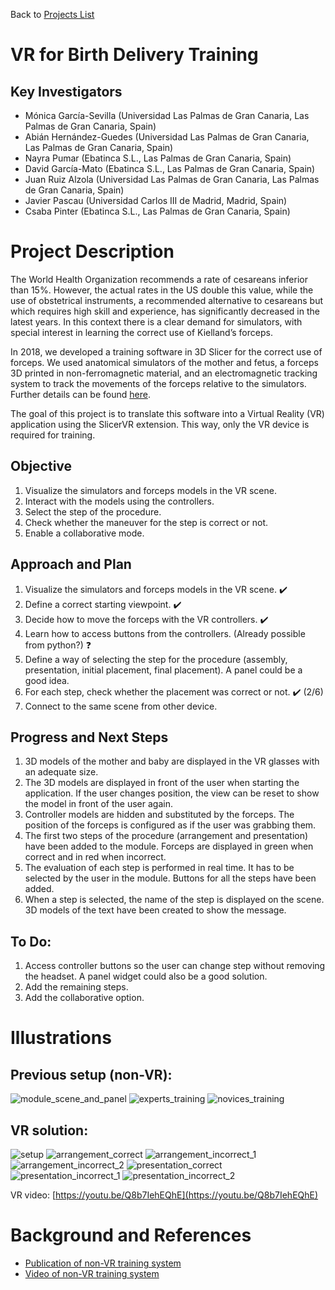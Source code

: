 Back to [Projects List](../../README.md#ProjectsList)

# VR for Birth Delivery Training

## Key Investigators

- Mónica García-Sevilla (Universidad Las Palmas de Gran Canaria, Las Palmas de Gran Canaria, Spain)
- Abián Hernández-Guedes (Universidad Las Palmas de Gran Canaria, Las Palmas de Gran Canaria, Spain)
- Nayra Pumar (Ebatinca S.L., Las Palmas de Gran Canaria, Spain)
- David García-Mato (Ebatinca S.L., Las Palmas de Gran Canaria, Spain)
- Juan Ruiz Alzola (Universidad Las Palmas de Gran Canaria, Las Palmas de Gran Canaria, Spain)
- Javier Pascau (Universidad Carlos III de Madrid, Madrid, Spain)
- Csaba Pinter (Ebatinca S.L., Las Palmas de Gran Canaria, Spain)

# Project Description

The World Health Organization recommends a rate of cesareans inferior than 15%. 
However, the actual rates in the US double this value, while the use of obstetrical instruments,
a recommended alternative to cesareans but which requires high skill and experience, has significantly decreased in the latest years. 
In this context there is a clear demand for simulators, with special interest in learning the correct use of Kielland’s forceps.

In 2018, we developed a training software in 3D Slicer for the correct use of forceps.
We used anatomical simulators of the mother and fetus, a forceps 3D printed in non-ferromagnetic material, and an electromagnetic tracking system to track the movements of the forceps relative to the simulators.
Further details can be found [here](https://link.springer.com/chapter/10.1007%2F978-3-030-01201-4_9).

The goal of this project is to translate this software into a Virtual Reality (VR) application using the SlicerVR extension. This way, only the VR device is required for training.

## Objective

<!-- Describe here WHAT you would like to achieve (what you will have as end result). -->
1. Visualize the simulators and forceps models in the VR scene.
2. Interact with the models using the controllers.
3. Select the step of the procedure.
4. Check whether the maneuver for the step is correct or not.
5. Enable a collaborative mode.


## Approach and Plan

<!-- Describe here HOW you would like to achieve the objectives stated above. -->

1. Visualize the simulators and forceps models in the VR scene. :heavy_check_mark:
2. Define a correct starting viewpoint. :heavy_check_mark:
3. Decide how to move the forceps with the VR controllers. :heavy_check_mark:
4. Learn how to access buttons from the controllers. (Already possible from python?) :question:
5. Define a way of selecting the step for the procedure (assembly, presentation, initial placement, final placement). A panel could be a good idea.
6. For each step, check whether the placement was correct or not. :heavy_check_mark: (2/6)
7. Connect to the same scene from other device.

## Progress and Next Steps

<!-- Update this section as you make progress, describing of what you have ACTUALLY DONE. If there are specific steps that you could not complete then you can describe them here, too. -->

1. 3D models of the mother and baby are displayed in the VR glasses with an adequate size.
1. The 3D models are displayed in front of the user when starting the application. If the user changes position, the view can be reset to show the model in front of the user again.
2. Controller models are hidden and substituted by the forceps. The position of the forceps is configured as if the user was grabbing them.
3. The first two steps of the procedure (arrangement and presentation) have been added to the module. Forceps are displayed in green when correct and in red when incorrect.
4. The evaluation of each step is performed in real time. It has to be selected by the user in the module. Buttons for all the steps have been added.
5. When a step is selected, the name of the step is displayed on the scene. 3D models of the text have been created to show the message.

## To Do:
1. Access controller buttons so the user can change step without removing the headset. A panel widget could also be a good solution.
2. Add the remaining steps.
3. Add the collaborative option.

# Illustrations

<!-- Add pictures and links to videos that demonstrate what has been accomplished.
![Description of picture](Example2.jpg)
![Some more images](Example2.jpg)
-->
## Previous setup (non-VR):
![module_scene_and_panel](https://user-images.githubusercontent.com/17642986/123103298-c34aad00-d42d-11eb-925a-15dd4b7bc4f0.png)
![experts_training](https://user-images.githubusercontent.com/17642986/123102863-6222d980-d42d-11eb-9292-e8731f1d4271.jpg)
![novices_training](https://user-images.githubusercontent.com/17642986/123102867-62bb7000-d42d-11eb-9f8b-f53d87b1000f.jpg)

## VR solution:
![setup](https://user-images.githubusercontent.com/17642986/124196551-9436da00-dac4-11eb-8441-e573675dc887.png)
![arrangement_correct](https://user-images.githubusercontent.com/17642986/124196569-99942480-dac4-11eb-9e99-405b15632ef8.png)
![arrangement_incorrect_1](https://user-images.githubusercontent.com/17642986/124196572-9a2cbb00-dac4-11eb-8b4a-189436c512fd.png)
![arrangement_incorrect_2](https://user-images.githubusercontent.com/17642986/124196573-9ac55180-dac4-11eb-9f56-a41ea9009ab2.png)
![presentation_correct](https://user-images.githubusercontent.com/17642986/124196576-9ac55180-dac4-11eb-9440-851377a34bd5.png)
![presentation_incorrect_1](https://user-images.githubusercontent.com/17642986/124196577-9b5de800-dac4-11eb-9893-86e1bb532e53.png)
![presentation_incorrect_2](https://user-images.githubusercontent.com/17642986/124196578-9b5de800-dac4-11eb-8777-86c7821229ac.png)

VR video: [https://youtu.be/Q8b7IehEQhE](https://youtu.be/Q8b7IehEQhE)


# Background and References

<!-- If you developed any software, include link to the source code repository. If possible, also add links to sample data, and to any relevant publications. -->
* [Publication of non-VR training system](https://link.springer.com/chapter/10.1007%2F978-3-030-01201-4_9)
* [Video of non-VR training system](https://www.youtube.com/watch?v=EEasWbH1jZI)

